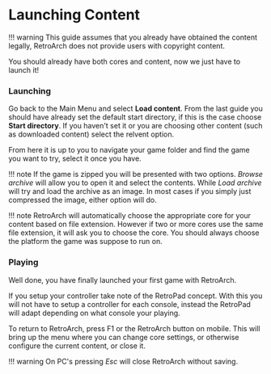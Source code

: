 # Launching Content

!!! warning
    This guide assumes that you already have obtained the content legally, RetroArch does not provide users with copyright content.

You should already have both cores and content, now we just have to launch it!

### Launching

Go back to the Main Menu and select **Load content**. From the last guide you should have already set the default start directory, if this is the case choose **Start directory**. If you haven't set it or you are choosing other content (such as downloaded content) select the relvent option.

From here it is up to you to navigate your game folder and find the game you want to try, select it once you have.

!!! note
    If the game is zipped you will be presented with two options. *Browse archive* will allow you to open it and select the contents. While *Load archive* will try and load the archive as an image. In most cases if you simply just compressed the image, either option will do.

!!! note
    RetroArch will automatically choose the appropriate core for your content based on file extension. However if two or more cores use the same file extension, it will ask you to choose the core. You should always choose the platform the game was suppose to run on.

### Playing

Well done, you have finally launched your first game with RetroArch.

If you setup your controller take note of the RetroPad concept. With this you will not have to setup a controller for each console, instead the RetroPad will adapt depending on what console your playing.

To return to RetroArch, press F1 or the RetroArch button on mobile. This will bring up the menu where you can change core settings, or otherwise configure the current content, or close it.

!!! warning
    On PC's pressing *Esc* will close RetroArch without saving.

